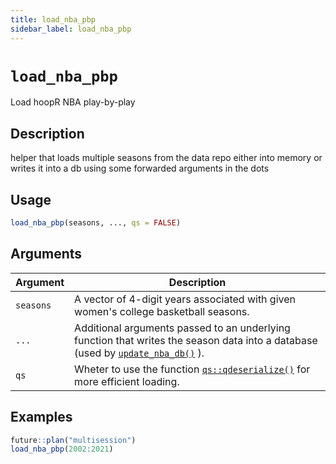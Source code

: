 ```yaml
---
title: load_nba_pbp
sidebar_label: load_nba_pbp
---
```

# `load_nba_pbp`

Load hoopR NBA play-by-play


## Description

helper that loads multiple seasons from the data repo either into memory
 or writes it into a db using some forwarded arguments in the dots


## Usage

```r
load_nba_pbp(seasons, ..., qs = FALSE)
```


## Arguments

Argument      |Description
------------- |----------------
`seasons`     |     A vector of 4-digit years associated with given women's college basketball seasons.
`...`     |     Additional arguments passed to an underlying function that writes the season data into a database (used by [`update_nba_db()`](#updatenbadb()) ).
`qs`     |     Wheter to use the function [`qs::qdeserialize()`](#qs::qdeserialize()) for more efficient loading.


## Examples

```r
future::plan("multisession")
load_nba_pbp(2002:2021)
```


